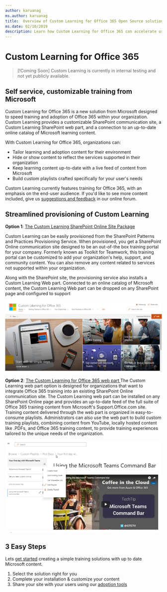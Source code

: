 ```yaml
---
author: karuanag
ms.author: karuanag
title:  Overview of Custom Learning for Office 365 Open Source solution
ms.date: 02/10/2019
description: Learn how Custom Learning for Office 365 can accelerate usage and adoption of Office 365 in your organization. Our solutions include a custom SharePoint Online web part and a modern SharePoint Online communications training site that is easily provisioned to your Office 365 tenant. 
---
```


# Custom Learning for Office 365

> [!Coming Soon]
> Custom Learning is currently in internal testing and not yet publicly available. 

## Self service, customizable training from Microsoft

Custom Learning for Office 365 is a new solution from Microsoft designed to speed training and adoption of Office 365 within your organization. Custom Learning provides a customizable SharePoint communication site, a Custom Learning SharePoint web part, and a connection to an up-to-date online catalog of Microsoft learning content.

With Custom Learning for Office 365, organizations can:

- Tailor learning and adoption content for their environment
- Hide or show content to reflect the services supported in their organization
- Keep learning content up-to-date with a live feed of content from Microsoft
- Build custom playlists crafted specifically for your user's needs

Custom Learning currently features training for Office 365, with an emphasis on the end-user audience.  If you'd like to see more content included, give us [suggestions and feedback](feedback.md) in our online forum.  

## Streamlined provisioning of Custom Learning

**Option 1**: [The Custom Learning SharePoint Online Site Package](installsitepackage.md)

Custom Learning can be easily provisioned from the SharePoint Patterns and Practices Provisioning Service. When provisioned, you get a SharePoint Online communication site designed to be an out-of-the box training portal for your company. Formerly known as Toolkit for Teamwork, this training portal can be customized to add your organization's help, support, and community content. You can also remove any content related to services not supported within your organization. 

Along with the SharePoint site, the provisioning service also installs a Custom Learning Web part. Connected to an online catalog of Microsoft content, the Custom Learning Web part can be dropped on any SharePoint page and configured to support  

![Custom Learning for Office 365 site experience](media/clo365homepage.png)

**Option 2**: [The Custom Learning for Office 365 web part ](installwebpart.md)
The Custom Learning web part option is designed for organizations that want to integrate Office 365 training into an existing SharePoint Online communication site. The Custom Learning web part can be installed on any SharePoint Online page and provides an up-to-date feed of the full suite of Office 365 training content from Microsoft's Support.Office.com site. Training content delivered through the web part is organized in easy-to-consume playlists. Administrators can also use the web part to build custom training playlists, combining content from YouTube, locally hosted content like .PDFs, and Office 365 training content, to provide training experiences tailored to the unique needs of the organization.

![Custom Learning for Office 365 webpart](media/clo365customplaylist.png)

## 3 Easy Steps

Lets [get started](prereqs.md) creating a simple training solutions with up to date Microsoft content.

1. Select the solution right for you
2. Complete your installation & customize your content
3. Share your site with your users using our [adoption tools](driveadoption.md)
